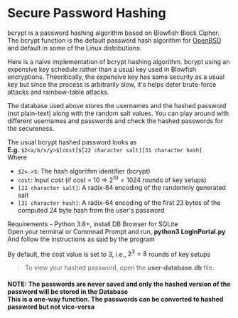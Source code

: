 # Secure Password Hashing
 
bcrypt is a password hashing algorithm based on Blowfish Block Cipher. The bcrypt function is the default password hash algorithm for [OpenBSD](https://en.wikipedia.org/wiki/OpenBSD) and default in some of the Linux distributions.

Here is a naive implementation of bcrypt hashing algorithm. bcrypt using an expensive key schedule rather than a usual key used in Blowfish encryptions. Theoritically, the expensive key has same security as a usual key but since the process is arbitrarily slow, it's helps deter brute-force attacks and rainbow-table attacks.

The database used above stores the usernames and the hashed password (not plain-text) along with the random salt values. You can play around with different usernames and passwords and check the hashed passwords for the secureness. 

The usual bcrypt hashed password looks as <br><b>E.g.</b> `$2<a/b/x/y>$[cost]$[22 character salt][31 character hash]`<br>
Where
- `$2<.>$`: The hash algorithm identifier (bcrypt)
- `cost`: Input cost (if cost = 10 $\Rightarrow$ $2^{10} = 1024$ rounds of key setups)
- `[22 character salt]`: A radix-64 encoding of the randomnly generated salt
- `[31 character hash]`: A radix-64 encoding of the first 23 bytes of the computed 24 byte hash from the user's password

Requirements - Python 3.8+, install DB Browser for SQLite <br>
Open your terminal or Commnad Prompt and run, <b> python3 LoginPortal.py </b> <br>
And follow the instructions as said by the program

By default, the cost value is set to $3$, i.e., $2^3=8$ rounds of key setups

> To view your hashed password, open the <b> user-database.db </b> file. 

#### NOTE: The passwords are never saved and only the hashed version of the password will be stored in the Database <br> This is a one-way function. The passwords can be converted to hashed password but not vice-versa
